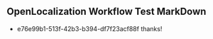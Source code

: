## OpenLocalization Workflow Test MarkDown
* e76e99b1-513f-42b3-b394-df7f23acf88f thanks!

<!--HONumber=Aug16_HO4-->


